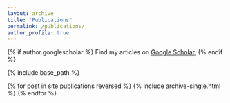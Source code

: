 ```yaml
---
layout: archive
title: "Publications"
permalink: /publications/
author_profile: true
---
```


{% if author.googlescholar %}
  Find my articles on <u><a href="https://scholar.google.com/citations?hl=en&user=EnZZdAgAAAAJ">Google Scholar</a>.</u>
{% endif %}

{% include base_path %}

{% for post in site.publications reversed %}
  {% include archive-single.html %}
{% endfor %}
